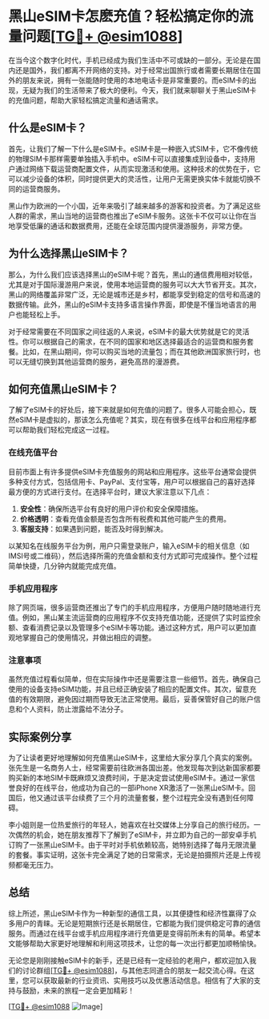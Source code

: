 # 黑山eSIM卡怎麽充值？轻松搞定你的流量问题[[TG💪+ @esim1088](https://t.me/s/esim1088)]

在当今这个数字化时代，手机已经成为我们生活中不可或缺的一部分。无论是在国内还是国外，我们都离不开网络的支持。对于经常出国旅行或者需要长期居住在国外的朋友来说，拥有一张能随时使用的本地电话卡是非常重要的。而eSIM卡的出现，无疑为我们的生活带来了极大的便利。今天，我们就来聊聊关于黑山eSIM卡的充值问题，帮助大家轻松搞定流量和通话需求。

## 什么是eSIM卡？

首先，让我们了解一下什么是eSIM卡。eSIM卡是一种嵌入式SIM卡，它不像传统的物理SIM卡那样需要单独插入手机中。eSIM卡可以直接集成到设备中，支持用户通过网络下载运营商配置文件，从而实现激活和使用。这种技术的优势在于，它可以减少设备的体积，同时提供更大的灵活性，让用户无需更换实体卡就能切换不同的运营商服务。

黑山作为欧洲的一个小国，近年来吸引了越来越多的游客和投资者。为了满足这些人群的需求，黑山当地的运营商也推出了eSIM卡服务。这张卡不仅可以让你在当地享受低廉的通话和数据费用，还能在全球范围内提供漫游服务，非常方便。

## 为什么选择黑山eSIM卡？

那么，为什么我们应该选择黑山的eSIM卡呢？首先，黑山的通信费用相对较低，尤其是对于国际漫游用户来说，使用本地运营商的服务可以大大节省开支。其次，黑山的网络覆盖非常广泛，无论是城市还是乡村，都能享受到稳定的信号和高速的数据传输。此外，黑山的eSIM卡支持多语言操作界面，即使是不懂当地语言的用户也能轻松上手。

对于经常需要在不同国家之间往返的人来说，eSIM卡的最大优势就是它的灵活性。你可以根据自己的需求，在不同的国家和地区选择最适合的运营商和服务套餐。比如，在黑山期间，你可以购买当地的流量包；而在其他欧洲国家旅行时，也可以无缝切换到其他运营商的服务，避免高昂的漫游费。

## 如何充值黑山eSIM卡？

了解了eSIM卡的好处后，接下来就是如何充值的问题了。很多人可能会担心，既然eSIM卡是虚拟的，那该怎么充值呢？其实，现在有很多在线平台和应用程序都可以帮助我们轻松完成这一过程。

### 在线充值平台

目前市面上有许多提供eSIM卡充值服务的网站和应用程序。这些平台通常会提供多种支付方式，包括信用卡、PayPal、支付宝等，用户可以根据自己的喜好选择最方便的方式进行支付。在选择平台时，建议大家注意以下几点：

1. **安全性**：确保所选平台有良好的用户评价和安全保障措施。
2. **价格透明**：查看充值金额是否包含所有税费和其他可能产生的费用。
3. **客服支持**：如果遇到问题，能否及时得到解决。

以某知名在线服务平台为例，用户只需登录账户，输入eSIM卡的相关信息（如IMSI号或二维码），然后选择所需的充值金额和支付方式即可完成操作。整个过程简单快捷，几分钟内就能完成充值。

### 手机应用程序

除了网页端，很多运营商还推出了专门的手机应用程序，方便用户随时随地进行充值。例如，黑山某主流运营商的应用程序不仅支持充值功能，还提供了实时监控余额、查看消费记录以及管理多个eSIM卡等功能。通过这种方式，用户可以更加直观地掌握自己的使用情况，并做出相应的调整。

### 注意事项

虽然充值过程看似简单，但在实际操作中还是需要注意一些细节。首先，确保自己使用的设备支持eSIM功能，并且已经正确安装了相应的配置文件。其次，留意充值的有效期限，避免因过期而导致无法正常使用。最后，妥善保管好自己的账户信息和个人资料，防止泄露给不法分子。

## 实际案例分享

为了让读者更好地理解如何充值黑山eSIM卡，这里给大家分享几个真实的案例。张先生是一名商务人士，经常需要前往欧洲各国出差。他发现每次到达新国家都要购买新的本地SIM卡既麻烦又浪费时间，于是决定尝试使用eSIM卡。通过一家信誉良好的在线平台，他成功为自己的一部iPhone XR激活了一张黑山eSIM卡。回国后，他又通过该平台续费了三个月的流量套餐，整个过程完全没有遇到任何障碍。

李小姐则是一位热爱旅行的年轻人，她喜欢在社交媒体上分享自己的旅行经历。一次偶然的机会，她在朋友推荐下了解到了eSIM卡，并立即为自己的一部安卓手机订购了一张黑山eSIM卡。由于平时对手机依赖较高，她特别选择了每月无限流量的套餐。事实证明，这张卡完全满足了她的日常需求，无论是拍摄照片还是上传视频都毫无压力。

## 总结

综上所述，黑山eSIM卡作为一种新型的通信工具，以其便捷性和经济性赢得了众多用户的青睐。无论是短期旅行还是长期居住，它都能为我们提供稳定可靠的通信服务。而通过在线平台或手机应用程序进行充值更是变得前所未有的简单。希望本文能够帮助大家更好地理解和利用这项技术，让您的每一次出行都更加顺畅愉快。

无论您是刚刚接触eSIM卡的新手，还是已经有一定经验的老用户，都欢迎加入我们的讨论群组[[TG💪+ @esim1088](https://t.me/s/esim1088)]，与其他志同道合的朋友一起交流心得。在这里，您可以获取最新的行业资讯、实用技巧以及优惠活动信息。相信有了大家的支持与鼓励，未来的旅程一定会更加精彩！

[[TG💪+ @esim1088](https://t.me/s/esim1088) ![Image](https://i.postimg.cc/4NQfJmqS/Snipaste-2025-05-13-00-14-12.png)]